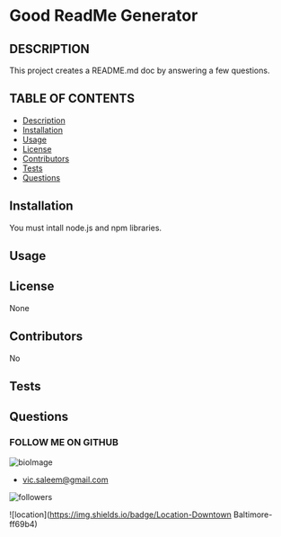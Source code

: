 
# Good ReadMe Generator

## DESCRIPTION

This project creates a README.md doc by answering a few questions.


## TABLE OF CONTENTS

* [Description](#Description)
* [Installation](#Installation)
* [Usage](#Usage)
* [License](#License)
* [Contributors](#Contributors)
* [Tests](#Tests)
* [Questions](#Questions)



## Installation

You must intall node.js and npm libraries.

## Usage



## License

None

## Contributors

No

## Tests




## Questions




  ### FOLLOW ME ON GITHUB
  ![bioImage](https://avatars0.githubusercontent.com/u/59583325?v=4&s=200)
  * vic.saleem@gmail.com

  ![followers](https://img.shields.io/badge/Followers-8-success) 
  
  ![location](https://img.shields.io/badge/Location-Downtown Baltimore-ff69b4) 

   



